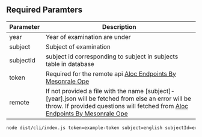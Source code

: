 
## Required Paramters

| Parameter   |Description|
|------------|-----------|
|  year      | Year of examination are under  |
|  subject   | Subject of examination   |
|  subjectId | subject id corresponding to subject in subjects table in database   |
|  token     | Required for the remote api [Aloc Endpoints By Mesonrale Ope](https://github.com/Seunope/aloc-endpoints)|
|  remote    | If not provided a file with the name [subject]-[year].json will be fetched from else an error will be throw. If provided questions will fetched from [Aloc Endpoints By Mesonrale Ope](https://github.com/Seunope/aloc-endpoints)|


```sh
node dist/cli/index.js token=example-token subject=english subjectId=example-id year=example-year remote=true
```
